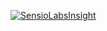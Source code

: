 
[![SensioLabsInsight](https://insight.sensiolabs.com/projects/c01808f7-aa64-49e9-bcfb-a9af2665b1e2/big.png)](https://insight.sensiolabs.com/projects/c01808f7-aa64-49e9-bcfb-a9af2665b1e2)
